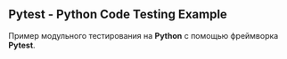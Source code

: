 ## Pytest - Python Code Testing Example

Пример модульного тестирования на **Python** с помощью фреймворка **Pytest**.
